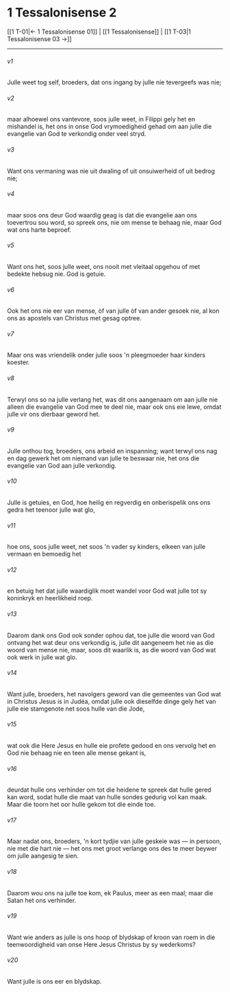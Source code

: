 # 1 Tessalonisense 2

[[1 T-01|← 1 Tessalonisense 01]] | [[1 Tessalonisense]] | [[1 T-03|1 Tessalonisense 03 →]]
***

###### v1
Julle weet tog self, broeders, dat ons ingang by julle nie tevergeefs was nie; 
###### v2
maar alhoewel ons vantevore, soos julle weet, in Filíppi gely het en mishandel is, het ons in onse God vrymoedigheid gehad om aan julle die evangelie van God te verkondig onder veel stryd. 
###### v3
Want ons vermaning was nie uit dwaling of uit onsuiwerheid of uit bedrog nie; 
###### v4
maar soos ons deur God waardig geag is dat die evangelie aan ons toevertrou sou word, so spreek ons, nie om mense te behaag nie, maar God wat ons harte beproef. 
###### v5
Want ons het, soos julle weet, ons nooit met vleitaal opgehou of met bedekte hebsug nie. God is getuie. 
###### v6
Ook het ons nie eer van mense, òf van julle òf van ander gesoek nie, al kon ons as apostels van Christus met gesag optree. 
###### v7
Maar ons was vriendelik onder julle soos 'n pleegmoeder haar kinders koester. 
###### v8
Terwyl ons so na julle verlang het, was dit ons aangenaam om aan julle nie alleen die evangelie van God mee te deel nie, maar ook ons eie lewe, omdat julle vir ons dierbaar geword het. 
###### v9
Julle onthou tog, broeders, ons arbeid en inspanning; want terwyl ons nag en dag gewerk het om niemand van julle te beswaar nie, het ons die evangelie van God aan julle verkondig. 
###### v10
Julle is getuies, en God, hoe heilig en regverdig en onberispelik ons ons gedra het teenoor julle wat glo, 
###### v11
hoe ons, soos julle weet, net soos 'n vader sy kinders, elkeen van julle vermaan en bemoedig het 
###### v12
en betuig het dat julle waardiglik moet wandel voor God wat julle tot sy koninkryk en heerlikheid roep. 
###### v13
Daarom dank ons God ook sonder ophou dat, toe julle die woord van God ontvang het wat deur ons verkondig is, julle dit aangeneem het nie as die woord van mense nie, maar, soos dit waarlik is, as die woord van God wat ook werk in julle wat glo. 
###### v14
Want julle, broeders, het navolgers geword van die gemeentes van God wat in Christus Jesus is in Judéa, omdat julle ook dieselfde dinge gely het van julle eie stamgenote net soos hulle van die Jode, 
###### v15
wat ook die Here Jesus en hulle eie profete gedood en ons vervolg het en God nie behaag nie en teen alle mense gekant is, 
###### v16
deurdat hulle ons verhinder om tot die heidene te spreek dat hulle gered kan word, sodat hulle die maat van hulle sondes gedurig vol kan maak. Maar die toorn het oor hulle gekom tot die einde toe. 
###### v17
Maar nadat ons, broeders, 'n kort tydjie van julle geskeie was — in persoon, nie met die hart nie — het ons met groot verlange ons des te meer beywer om julle aangesig te sien. 
###### v18
Daarom wou ons na julle toe kom, ek Paulus, meer as een maal; maar die Satan het ons verhinder. 
###### v19
Want wie anders as julle is ons hoop of blydskap of kroon van roem in die teenwoordigheid van onse Here Jesus Christus by sy wederkoms? 
###### v20
Want julle is ons eer en blydskap. 
